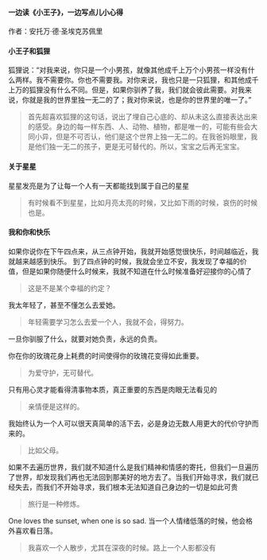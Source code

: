#### 一边读《小王子》，一边写点儿小心得
作者：安托万·德·圣埃克苏佩里

#### 小王子和狐狸
狐狸说：“对我来说，你只是一个小男孩，就像其他成千上万个小男孩一样没有什么两样。我不需要你。你也不需要我。对你来说，我也只是一只狐狸，和其他成千上万的狐狸没有什么不同。但是，如果你驯养了我，我们就会彼此需要。对我来说，你就是我的世界里独一无二的了；我对你来说，也是你的世界里的唯一了。”
> 首先超喜欢狐狸的这句话，说出了埋自己心底的、却从未这么直接表达出来的感受。身边的每一样东西、人、动物、植物，都是唯一的，可能有些会大同小异，但是不可否认，他们是这个世界上独一无二的。在我爸妈眼里，我是他们独一无二的孩子，更是无可替代的。所以，宝宝之后再无宝宝。

#### 关于星星
星星发亮是为了让每一个人有一天都能找到属于自己的星星
> 有时候看不到星星，比如月亮太亮的时候，又比如下雨的时候，哀伤的时候也是。


#### 我和你和快乐
如果你说你在下午四点来，从三点钟开始，我就开始感觉很快乐，时间越临近，我就越来越感到快乐。 
到了四点钟的时候，我就会坐立不安，我发现了幸福的价值，但是如果你随便什么时候来，我就不知道在什么时候准备好迎接你的心情了
> 这是不是某个幸福的约定？



我太年轻了，甚至不懂怎么去爱她。
> 年轻需要学习怎么去爱一个人，我就不会，得努力。

一旦你驯服了什么，就要对她负责，永远的负责。

你在你的玫瑰花身上耗费的时间使得你的玫瑰花变得如此重要。
> 为爱守护，无可替代。

只有用心灵才能看得清事物本质，真正重要的东西是肉眼无法看见的
> 亲情便是这样的。

我始终认为一个人可以很天真简单的活下去，必是身边无数人用更大的代价守护而来的。
> 比如父母。

如果不去遍历世界，我们就不知道什么是我们精神和情感的寄托，但我们一旦遍历了世界，却发现我们再也无法回到那美好的地方去了。当我们开始寻求，我们就已经失去，而我们不开始寻求，我们根本无法知道自己身边的一切是如此可贵
> 旅行是一种修炼。

One loves the sunset, when one is so sad. 
当一个人情绪低落的时候，他会格外喜欢看日落。
> 我喜欢一个人散步，尤其在深夜的时候。路上一个人影都没有